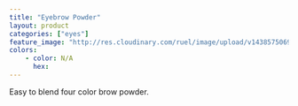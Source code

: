 ```yaml
---
title: "Eyebrow Powder"
layout: product
categories: ["eyes"]
feature_image: "http://res.cloudinary.com/ruel/image/upload/v1438575069/fs/Eyebrow_Powder_PB266813.jpg"
colors:
    - color: N/A
      hex: 
---
```

Easy to blend four color brow powder.